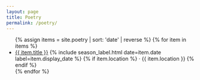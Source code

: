 ```yaml
---
layout: page
title: Poetry
permalink: /poetry/
---
```

<ul class="post-list">
  {% assign items = site.poetry | sort: 'date' | reverse %}
  {% for item in items %}
    <li>
      <a class="post-link" href="{{ item.url | relative_url }}">{{ item.title }}</a>
      <span class="post-meta">
        {% include season_label.html date=item.date label=item.display_date %}
      </span>
      {% if item.location %}
        <span class="post-location"> · {{ item.location }}</span>
      {% endif %}
    </li>
  {% endfor %}
</ul>
